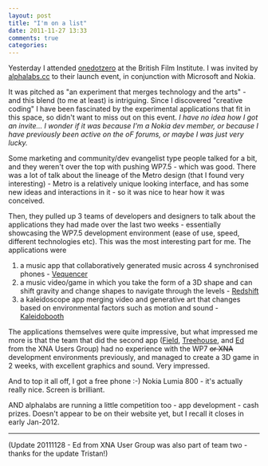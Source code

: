 ```yaml
---
layout: post
title: "I'm on a list"
date: 2011-11-27 13:33
comments: true
categories: 
---
```

Yesterday I attended [onedotzero](http://www.onedotzero.com/) at the British Film Institute. I was invited by [alphalabs.cc](http://alphalabs.cc) to their launch event, in conjunction with Microsoft and Nokia.

It was pitched as "an experiment that merges technology and the arts" - and this blend (to me at least) is intriguing. Since I discovered "creative coding" I have been fascinated by the experimental applications that fit in this space, so didn't want to miss out on this event. _I have no idea how I got an invite... I wonder if it was because I'm a Nokia dev member, or because I have previously been active on the oF forums, or maybe I was just very lucky._

Some marketing and community/dev evangelist type people talked for a bit, and they weren't over the top with pushing WP7.5 - which was good. There was a lot of talk about the lineage of the Metro design (that I found very interesting) - Metro is a relatively unique looking interface, and has some new ideas and interactions in it - so it was nice to hear how it was conceived.

Then, they pulled up 3 teams of developers and designers to talk about the applications they had made over the last two weeks - essentially showcasing the WP7.5 development environment (ease of use, speed, different technologies etc). This was the most interesting part for me. The applications were

1. a music app that collaboratively generated music across 4 synchronised phones - [Vequencer](http://www.alphalabs.cc/project/69-vequencer)
2. a music video/game in which you take the form of a 3D shape and can shift gravity and change shapes to navigate through the levels - [Redshift](http://www.alphalabs.cc/project/70-redshift)
3. a kaleidoscope app merging video and generative art that changes based on environmental factors such as motion and sound - [Kaleidobooth](http://www.alphalabs.cc/project/68-kaleidobooth)

The applications themselves were quite impressive, but what impressed me more is that the team that did the second app ([Field](http://www.field.io/), [Treehouse](http://teamtreehouse.com/), and [Ed](http://xna-uk.net/blogs/braindump/default.aspx) from the XNA Users Group) had no experience with the WP7 ~~or XNA~~ development environments previously, and managed to create a 3D game in 2 weeks, with excellent graphics and sound. Very impressed.

And to top it all off, I got a free phone :-) Nokia Lumia 800 - it's actually really nice. Screen is brilliant. 

AND alphalabs are running a little competition too - app development - cash prizes. Doesn't appear to be on their website yet, but I recall it closes in early Jan-2012.
- - - 
(Update 20111128 - Ed from XNA User Group was also part of team two - thanks for the update Tristan!)